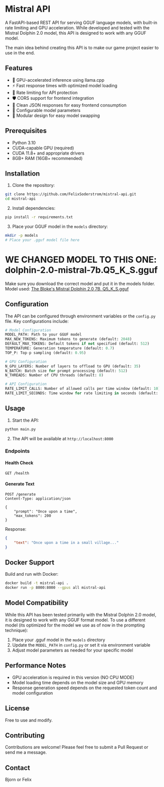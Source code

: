 # Mistral API

A FastAPI-based REST API for serving GGUF language models, with built-in rate limiting and GPU acceleration. While developed and tested with the Mistral Dolphin 2.0 model, this API is designed to work with any GGUF model.

The main idea behind creating this API is to make our game project easier to use in the end.

## Features

- 🚀 GPU-accelerated inference using llama.cpp
- ⚡ Fast response times with optimized model loading
- 🔄 Rate limiting for API protection
- 🛡️ CORS support for frontend integration
- 📝 Clean JSON responses for easy frontend consumption
- 🔧 Configurable model parameters
- 🎯 Modular design for easy model swapping

## Prerequisites

- Python 3.10
- CUDA-capable GPU (required)
- CUDA 11.8+ and appropriate drivers
- 8GB+ RAM (16GB+ recommended)

## Installation

1. Clone the repository:
```bash
git clone https://github.com/FelixSoderstrom/mistral-api.git
cd mistral-api
```

2. Install dependencies:
```bash
pip install -r requirements.txt
```

3. Place your GGUF model in the `models` directory:
```bash
mkdir -p models
# Place your .gguf model file here
```
# WE CHANGED MODEL TO THIS ONE: dolphin-2.0-mistral-7b.Q5_K_S.gguf
Make sure you download the correct model and put it in the models folder.
Model used: [The Bloke's Mistral Dolphin 2.0 7B. Q5_K_S.gguf](https://huggingface.co/TheBloke/dolphin-2.0-mistral-7B-GGUF)

## Configuration

The API can be configured through environment variables or the `config.py` file. Key configurations include:

```python
# Model Configuration
MODEL_PATH: Path to your GGUF model
MAX_NEW_TOKENS: Maximum tokens to generate (default: 2048)
DEFAULT_MAX_TOKENS: Default tokens if not specified (default: 512)
TEMPERATURE: Generation temperature (default: 0.7)
TOP_P: Top-p sampling (default: 0.95)

# GPU Configuration
N_GPU_LAYERS: Number of layers to offload to GPU (default: 35)
N_BATCH: Batch size for prompt processing (default: 512)
N_THREADS: Number of CPU threads (default: 8)

# API Configuration
RATE_LIMIT_CALLS: Number of allowed calls per time window (default: 10)
RATE_LIMIT_SECONDS: Time window for rate limiting in seconds (default: 60)
```

## Usage

1. Start the API:
```bash
python main.py
```

2. The API will be available at `http://localhost:8000`

### Endpoints

#### Health Check
```http
GET /health
```

#### Generate Text
```http
POST /generate
Content-Type: application/json

{
    "prompt": "Once upon a time",
    "max_tokens": 200
}
```

Response:
```json
{
    "text": "Once upon a time in a small village..."
}
```

## Docker Support

Build and run with Docker:

```bash
docker build -t mistral-api .
docker run -p 8000:8000 --gpus all mistral-api
```

## Model Compatibility

While this API has been tested primarily with the Mistral Dolphin 2.0 model, it is designed to work with any GGUF format model. To use a different model (its optimized for the model we use as of now in the prompting technique):

1. Place your .gguf model in the `models` directory
2. Update the `MODEL_PATH` in `config.py` or set it via environment variable
3. Adjust model parameters as needed for your specific model

## Performance Notes

- GPU acceleration is required in this version (NO CPU MODE)
- Model loading time depends on the model size and GPU memory
- Response generation speed depends on the requested token count and model configuration

## License

Free to use and modify.

## Contributing

Contributions are welcome! Please feel free to submit a Pull Request or send me a message.

## Contact

Bjorn or Felix
